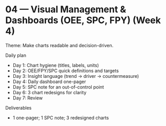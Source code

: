 # 04 — Visual Management & Dashboards (OEE, SPC, FPY) (Week 4)

Theme: Make charts readable and decision-driven.

Daily plan
- Day 1: Chart hygiene (titles, labels, units)
- Day 2: OEE/FPY/SPC quick definitions and targets
- Day 3: Insight language (trend → driver → countermeasure)
- Day 4: Daily dashboard one-pager
- Day 5: SPC note for an out-of-control point
- Day 6: 3 chart redesigns for clarity
- Day 7: Review

Deliverables
- 1 one-pager; 1 SPC note; 3 redesigned charts
